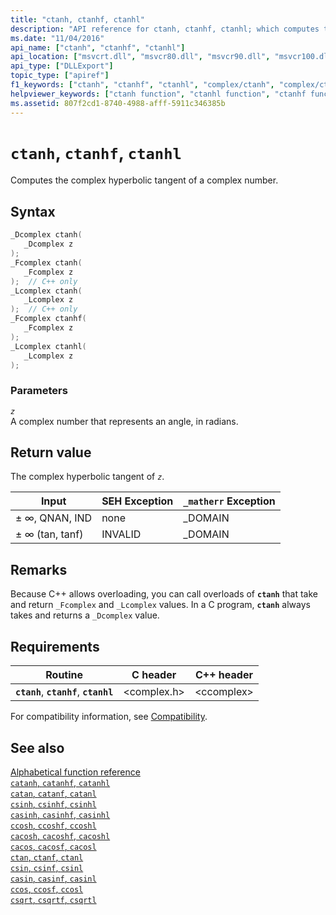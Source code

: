 ```yaml
---
title: "ctanh, ctanhf, ctanhl"
description: "API reference for ctanh, ctanhf, ctanhl; which computes the complex hyperbolic tangent of a complex number."
ms.date: "11/04/2016"
api_name: ["ctanh", "ctanhf", "ctanhl"]
api_location: ["msvcrt.dll", "msvcr80.dll", "msvcr90.dll", "msvcr100.dll", "msvcr100_clr0400.dll", "msvcr110.dll", "msvcr110_clr0400.dll", "msvcr120.dll", "msvcr120_clr0400.dll", "ucrtbase.dll", "api-ms-win-crt-math-l1-1-0.dll"]
api_type: ["DLLExport"]
topic_type: ["apiref"]
f1_keywords: ["ctanh", "ctanhf", "ctanhl", "complex/ctanh", "complex/ctanhf", "complex/ctanhl"]
helpviewer_keywords: ["ctanh function", "ctanhl function", "ctanhf function"]
ms.assetid: 807f2cd1-8740-4988-afff-5911c346385b
---
```

# `ctanh`, `ctanhf`, `ctanhl`

Computes the complex hyperbolic tangent of a complex number.

## Syntax

```C
_Dcomplex ctanh(
   _Dcomplex z
);
_Fcomplex ctanh(
   _Fcomplex z
);  // C++ only
_Lcomplex ctanh(
   _Lcomplex z
);  // C++ only
_Fcomplex ctanhf(
   _Fcomplex z
);
_Lcomplex ctanhl(
   _Lcomplex z
);
```

### Parameters

*`z`*\
A complex number that represents an angle, in radians.

## Return value

The complex hyperbolic tangent of *`z`*.

|Input|SEH Exception|`_matherr` Exception|
|-----------|-------------------|--------------------------|
|± ∞, QNAN, IND|none|_DOMAIN|
|± ∞ (tan, tanf)|INVALID|_DOMAIN|

## Remarks

Because C++ allows overloading, you can call overloads of **`ctanh`** that take and return `_Fcomplex` and `_Lcomplex` values. In a C program, **`ctanh`** always takes and returns a `_Dcomplex` value.

## Requirements

|Routine|C header|C++ header|
|-------------|--------------|------------------|
|**`ctanh`**,               **`ctanhf`**, **`ctanhl`**|\<complex.h>|\<ccomplex>|

For compatibility information, see [Compatibility](../compatibility.md).

## See also

[Alphabetical function reference](crt-alphabetical-function-reference.md)\
[`catanh`, `catanhf`, `catanhl`](catanh-catanhf-catanhl.md)\
[`catan`, `catanf`, `catanl`](catan-catanf-catanl.md)\
[`csinh`, `csinhf`, `csinhl`](csinh-csinhf-csinhl.md)\
[`casinh`, `casinhf`, `casinhl`](casinh-casinhf-casinhl.md)\
[`ccosh`, `ccoshf`, `ccoshl`](ccosh-ccoshf-ccoshl.md)\
[`cacosh`, `cacoshf`, `cacoshl`](cacosh-cacoshf-cacoshl.md)\
[`cacos`, `cacosf`, `cacosl`](cacos-cacosf-cacosl.md)\
[`ctan`, `ctanf`, `ctanl`](ctan-ctanf-ctanl.md)\
[`csin`, `csinf`, `csinl`](csin-csinf-csinl.md)\
[`casin`, `casinf`, `casinl`](casin-casinf-casinl.md)\
[`ccos`, `ccosf`, `ccosl`](ccos-ccosf-ccosl.md)\
[`csqrt`, `csqrtf`, `csqrtl`](csqrt-csqrtf-csqrtl.md)
